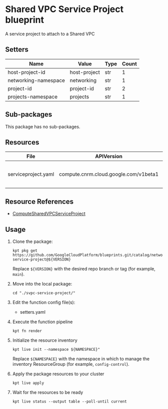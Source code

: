 <!-- BEGINNING OF PRE-COMMIT-BLUEPRINT DOCS HOOK:TITLE -->
# Shared VPC Service Project blueprint


<!-- END OF PRE-COMMIT-BLUEPRINT DOCS HOOK:TITLE -->
<!-- BEGINNING OF PRE-COMMIT-BLUEPRINT DOCS HOOK:BODY -->
A service project to attach to a Shared VPC

## Setters

|         Name         |    Value     | Type | Count |
|----------------------|--------------|------|-------|
| host-project-id      | host-project | str  |     1 |
| networking-namespace | networking   | str  |     1 |
| project-id           | project-id   | str  |     2 |
| projects-namespace   | projects     | str  |     1 |

## Sub-packages

This package has no sub-packages.

## Resources

|        File         |              APIVersion               |              Kind              |          Name           | Namespace  |
|---------------------|---------------------------------------|--------------------------------|-------------------------|------------|
| serviceproject.yaml | compute.cnrm.cloud.google.com/v1beta1 | ComputeSharedVPCServiceProject | project-id-svpc-service | networking |

## Resource References

- [ComputeSharedVPCServiceProject](https://cloud.google.com/config-connector/docs/reference/resource-docs/compute/computesharedvpcserviceproject)

## Usage

1.  Clone the package:
    ```shell
    kpt pkg get https://github.com/GoogleCloudPlatform/blueprints.git/catalog/networking/svpc-service-project@${VERSION}
    ```
    Replace `${VERSION}` with the desired repo branch or tag
    (for example, `main`).

1.  Move into the local package:
    ```shell
    cd "./svpc-service-project/"
    ```

1.  Edit the function config file(s):
    - setters.yaml

1.  Execute the function pipeline
    ```shell
    kpt fn render
    ```

1.  Initialize the resource inventory
    ```shell
    kpt live init --namespace ${NAMESPACE}"
    ```
    Replace `${NAMESPACE}` with the namespace in which to manage
    the inventory ResourceGroup (for example, `config-control`).

1.  Apply the package resources to your cluster
    ```shell
    kpt live apply
    ```

1.  Wait for the resources to be ready
    ```shell
    kpt live status --output table --poll-until current
    ```

<!-- END OF PRE-COMMIT-BLUEPRINT DOCS HOOK:BODY -->
